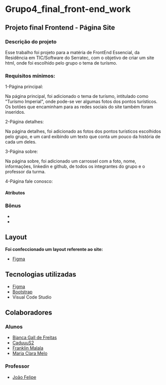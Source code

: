 # Grupo4_final_front-end_work

## Projeto final Frontend - Página Site
### Descrição do projeto
Esse trabalho foi projeto para a matéria de FrontEnd Essencial, da Residência em TIC/Software do Serratec, com o objetivo de criar um site html, onde foi escolhido pelo grupo o tema de turísmo.

### Requisitos mínimos:
1-Página principal:

Na página principal, foi adicionado o tema de turísmo, intitulado como "Turísmo Imperial", onde pode-se ver algumas fotos dos pontos turísticos. Os botões que encaminham para as redes sociais do site também foram inseridos.

2-Página detalhes:

Na página detalhes, foi adicionado as fotos dos pontos turísticos escolhidos pelo grupo, e um card exibindo um texto que conta um pouco da história de cada um deles.

3-Página sobre:

Na página sobre, foi adicionado um carrossel com a foto, nome, informações, linkedin e github, de todos os integrantes do  grupo e o professor da turma.

4-Página fale conosco:

 

#### Atributos

### Bônus 
- 
- 


## Layout

**Foi confeccionado um layout referente ao site:** 

*  [Figma](https://www.figma.com/file/NKKVmJD2GznwEOsWviB0e2/Trabalho-Front?type=design&node-id=1-2&t=u1V8ddk72TOh13ZG-0)


## Tecnologias utilizadas

* [Figma](https://www.figma.com/file/NKKVmJD2GznwEOsWviB0e2/Trabalho-Front?type=design&node-id=1-2&t=u1V8ddk72TOh13ZG-0)
* [Bootstrap](https://getbootstrap.com/)
* Visual Code Studio

 
## Colaboradores
### Alunos
* [Bianca Gall de Freitas](https://www.linkedin.com/in/bianca-gall-de-freitas-349b0175/)
* [CaduuuS2]()
* [Franklin Malala]()
* [Maria Clara Melo]() 


### Professor

* [João Felipe](https://www.linkedin.com/in/brjoaof/)
